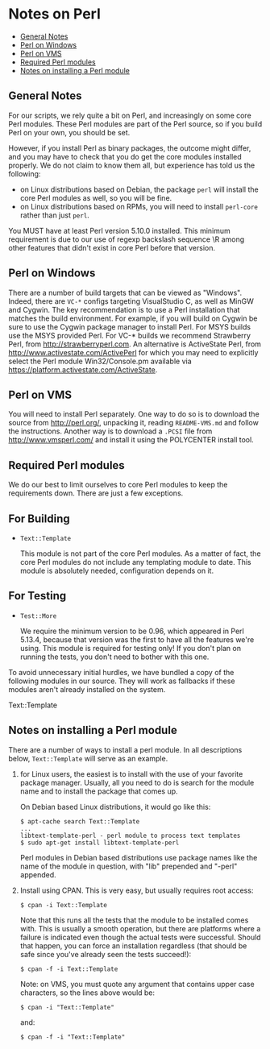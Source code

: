 Notes on Perl
=============

 - [General Notes](#general-notes)
 - [Perl on Windows](#perl-on-windows)
 - [Perl on VMS](#perl-on-vms)
 - [Required Perl modules](#required-perl-modules)
 - [Notes on installing a Perl module](#notes-on-installing-a-perl-module])


General Notes
-------------

For our scripts, we rely quite a bit on Perl, and increasingly on
some core Perl modules.  These Perl modules are part of the Perl
source, so if you build Perl on your own, you should be set.

However, if you install Perl as binary packages, the outcome might
differ, and you may have to check that you do get the core modules
installed properly.  We do not claim to know them all, but experience
has told us the following:

 - on Linux distributions based on Debian, the package `perl` will
   install the core Perl modules as well, so you will be fine.
 - on Linux distributions based on RPMs, you will need to install
   `perl-core` rather than just `perl`.

You MUST have at least Perl version 5.10.0 installed.  This minimum
requirement is due to our use of regexp backslash sequence \R among
other features that didn't exist in core Perl before that version.

Perl on Windows
---------------

There are a number of build targets that can be viewed as "Windows".
Indeed, there are `VC-*` configs targeting VisualStudio C, as well as
MinGW and Cygwin. The key recommendation is to use a Perl installation
that matches the build environment. For example, if you will build
on Cygwin be sure to use the Cygwin package manager to install Perl.
For MSYS builds use the MSYS provided Perl.
For VC-* builds we recommend Strawberry Perl, from <http://strawberryperl.com>.
An alternative is ActiveState Perl, from <http://www.activestate.com/ActivePerl>
for which you may need to explicitly select the Perl module Win32/Console.pm
available via <https://platform.activestate.com/ActiveState>.

Perl on VMS
-----------

You will need to install Perl separately.  One way to do so is to
download the source from <http://perl.org/>, unpacking it, reading
`README-VMS.md` and follow the instructions.  Another way is to download a
`.PCSI` file from <http://www.vmsperl.com/> and install it using the
POLYCENTER install tool.

Required Perl modules
---------------------

We do our best to limit ourselves to core Perl modules to keep the
requirements down. There are just a few exceptions.


## For Building

 * `Text::Template`

   This module is not part of the core Perl modules.
   As a matter of fact, the core Perl modules do not
   include any templating module to date.
   This module is absolutely needed,
   configuration depends on it.

## For Testing

 * `Test::More`

   We require the minimum version to be 0.96, which
   appeared in Perl 5.13.4, because that version was
   the first to have all the features we're using.
   This module is required for testing only!
   If you don't plan on running the tests,
   you don't need to bother with this one.



To avoid unnecessary initial hurdles, we have bundled a copy of the
following modules in our source.  They will work as fallbacks if
these modules aren't already installed on the system.

   Text::Template

Notes on installing a Perl module
---------------------------------

There are a number of ways to install a perl module.  In all
descriptions below, `Text::Template` will serve as an example.

1. for Linux users, the easiest is to install with the use of your
   favorite package manager.  Usually, all you need to do is search
   for the module name and to install the package that comes up.

   On Debian based Linux distributions, it would go like this:

       $ apt-cache search Text::Template
       ...
       libtext-template-perl - perl module to process text templates
       $ sudo apt-get install libtext-template-perl

   Perl modules in Debian based distributions use package names like
   the name of the module in question, with "lib" prepended and
   "-perl" appended.

2. Install using CPAN.  This is very easy, but usually requires root
   access:

       $ cpan -i Text::Template

   Note that this runs all the tests that the module to be installed
   comes with.  This is usually a smooth operation, but there are
   platforms where a failure is indicated even though the actual tests
   were successful.  Should that happen, you can force an
   installation regardless (that should be safe since you've already
   seen the tests succeed!):

       $ cpan -f -i Text::Template

   Note: on VMS, you must quote any argument that contains upper case
   characters, so the lines above would be:

       $ cpan -i "Text::Template"

   and:

       $ cpan -f -i "Text::Template"
